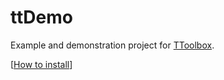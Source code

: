 # ttDemo
Example and demonstration project for [TToolbox](https://github.com/experder/TToolbox).

[[How to install](https://github.com/experder/TToolbox/blob/main/docs/install.md#when-cloning-an-existing-project-with-submodules)]

